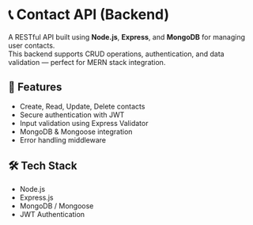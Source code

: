 # 📞 Contact API (Backend)

A RESTful API built using **Node.js**, **Express**, and **MongoDB** for managing user contacts.  
This backend supports CRUD operations, authentication, and data validation — perfect for MERN stack integration.

## 🚀 Features

- Create, Read, Update, Delete contacts
- Secure authentication with JWT
- Input validation using Express Validator
- MongoDB & Mongoose integration
- Error handling middleware

## 🛠️ Tech Stack

- Node.js
- Express.js
- MongoDB / Mongoose
- JWT Authentication
